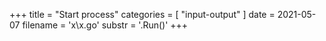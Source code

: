 +++
title = "Start process"
categories = [ "input-output" ]
date = 2021-05-07
filename = 'x\x.go'
substr = '.Run()'
+++
